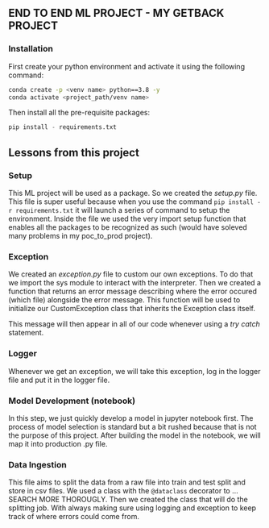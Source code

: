 ## END TO END ML PROJECT - MY GETBACK PROJECT
### Installation
First create your python environment and activate it using the following command: 
```bash
conda create -p <venv name> python==3.8 -y
conda activate <project_path/venv name>
```

Then install all the pre-requisite packages:
```python
pip install - requirements.txt
```

## Lessons from this project

### Setup
This ML project will be used as a package. So we created the *setup.py* file. This file is super useful because when you use the command `pip install -r requirements.txt` it will launch a series of command to setup the environment. Inside the file we used the very import setup function that enables all the packages to be recognized as such (would have soleved many problems in my poc_to_prod project).

### Exception
We created an *exception.py* file to custom our own exceptions. To do that we import the sys module to interact with the interpreter.
Then we created a function that returns an error message describing where the error occured (which file) alongside the error message. This function will be used to initialize our CustomException class that inherits the Exception class itself.

This message will then appear in all of our code whenever using a *try catch* statement. 

### Logger
Whenever we get an exception, we will take this exception, log in the logger file and put it in the logger file.

### Model Development (notebook)
In this step, we just quickly develop a model in jupyter notebook first. The process of model selection is standard but a bit rushed because that is not the purpose of this project. After building the model in the notebook, we will map it into production .py file.

### Data Ingestion
This file aims to split the data from a raw file into train and test split and store in csv files. We used a class with the `@dataclass` decorator to ... SEARCH MORE THOROUGLY. Then we created the class that will do the splitting job. With always making sure using logging and exception to keep track of where errors could come from.